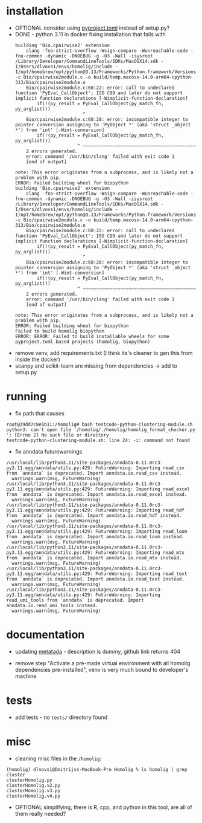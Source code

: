 # installation

- OPTIONAL consider using [pyproject.toml](https://packaging.python.org/en/latest/guides/writing-pyproject-toml/) instead of setup.py?
- DONE - python 3.11 in docker fixing installation that fails with 
  ```
  building 'Bio.cpairwise2' extension
      clang -fno-strict-overflow -Wsign-compare -Wunreachable-code -fno-common -dynamic -DNDEBUG -g -O3 -Wall -isysroot /Library/Developer/CommandLineTools/SDKs/MacOSX14.sdk -I/Users/dlvovs1/envs/homolig/include -I/opt/homebrew/opt/python@3.13/Frameworks/Python.framework/Versions/3.13/include/python3.13 -c Bio/cpairwise2module.c -o build/temp.macosx-14.0-arm64-cpython-313/Bio/cpairwise2module.o
      Bio/cpairwise2module.c:60:22: error: call to undeclared function 'PyEval_CallObject'; ISO C99 and later do not support implicit function declarations [-Wimplicit-function-declaration]
          if(!(py_result = PyEval_CallObject(py_match_fn, py_arglist)))
                           ^
      Bio/cpairwise2module.c:60:20: error: incompatible integer to pointer conversion assigning to 'PyObject *' (aka 'struct _object *') from 'int' [-Wint-conversion]
          if(!(py_result = PyEval_CallObject(py_match_fn, py_arglist)))
                         ^ ~~~~~~~~~~~~~~~~~~~~~~~~~~~~~~~~~~~~~~~~~~
      2 errors generated.
      error: command '/usr/bin/clang' failed with exit code 1
      [end of output]
  
  note: This error originates from a subprocess, and is likely not a problem with pip.
  ERROR: Failed building wheel for biopython
  building 'Bio.cpairwise2' extension
      clang -fno-strict-overflow -Wsign-compare -Wunreachable-code -fno-common -dynamic -DNDEBUG -g -O3 -Wall -isysroot /Library/Developer/CommandLineTools/SDKs/MacOSX14.sdk -I/Users/dlvovs1/envs/homolig/include -I/opt/homebrew/opt/python@3.13/Frameworks/Python.framework/Versions/3.13/include/python3.13 -c Bio/cpairwise2module.c -o build/temp.macosx-14.0-arm64-cpython-313/Bio/cpairwise2module.o
      Bio/cpairwise2module.c:60:22: error: call to undeclared function 'PyEval_CallObject'; ISO C99 and later do not support implicit function declarations [-Wimplicit-function-declaration]
          if(!(py_result = PyEval_CallObject(py_match_fn, py_arglist)))
                           ^
      Bio/cpairwise2module.c:60:20: error: incompatible integer to pointer conversion assigning to 'PyObject *' (aka 'struct _object *') from 'int' [-Wint-conversion]
          if(!(py_result = PyEval_CallObject(py_match_fn, py_arglist)))
                         ^ ~~~~~~~~~~~~~~~~~~~~~~~~~~~~~~~~~~~~~~~~~~
      2 errors generated.
      error: command '/usr/bin/clang' failed with exit code 1
      [end of output]
  
  note: This error originates from a subprocess, and is likely not a problem with pip.
  ERROR: Failed building wheel for biopython
  Failed to build homolig biopython
  ERROR: ERROR: Failed to build installable wheels for some pyproject.toml based projects (homolig, biopython)
  ```
- remove venv, add requirements.txt (I think its's cleaner to gen this from inside the docker)
- scanpy and scikit-learn are missing from dependencies -> add to setup.py

# running
- fix path that causes 
```
root@39dd7c8e5b11:/homolig# bash testcode-python-clustering-module.sh 
python3: can't open file '/homolig/./homolig/homolig_format_checker.py ': [Errno 2] No such file or directory
testcode-python-clustering-module.sh: line 24: -i: command not found
```
- fix anndata futurewarnings
```
/usr/local/lib/python3.11/site-packages/anndata-0.11.0rc3-py3.11.egg/anndata/utils.py:429: FutureWarning: Importing read_csv from `anndata` is deprecated. Import anndata.io.read_csv instead.
  warnings.warn(msg, FutureWarning)
/usr/local/lib/python3.11/site-packages/anndata-0.11.0rc3-py3.11.egg/anndata/utils.py:429: FutureWarning: Importing read_excel from `anndata` is deprecated. Import anndata.io.read_excel instead.
  warnings.warn(msg, FutureWarning)
/usr/local/lib/python3.11/site-packages/anndata-0.11.0rc3-py3.11.egg/anndata/utils.py:429: FutureWarning: Importing read_hdf from `anndata` is deprecated. Import anndata.io.read_hdf instead.
  warnings.warn(msg, FutureWarning)
/usr/local/lib/python3.11/site-packages/anndata-0.11.0rc3-py3.11.egg/anndata/utils.py:429: FutureWarning: Importing read_loom from `anndata` is deprecated. Import anndata.io.read_loom instead.
  warnings.warn(msg, FutureWarning)
/usr/local/lib/python3.11/site-packages/anndata-0.11.0rc3-py3.11.egg/anndata/utils.py:429: FutureWarning: Importing read_mtx from `anndata` is deprecated. Import anndata.io.read_mtx instead.
  warnings.warn(msg, FutureWarning)
/usr/local/lib/python3.11/site-packages/anndata-0.11.0rc3-py3.11.egg/anndata/utils.py:429: FutureWarning: Importing read_text from `anndata` is deprecated. Import anndata.io.read_text instead.
  warnings.warn(msg, FutureWarning)
/usr/local/lib/python3.11/site-packages/anndata-0.11.0rc3-py3.11.egg/anndata/utils.py:429: FutureWarning: Importing read_umi_tools from `anndata` is deprecated. Import anndata.io.read_umi_tools instead.
  warnings.warn(msg, FutureWarning)
```

# documentation

- updating [metatada](https://github.com/FertigLab/Homolig/blob/acc46726d922f11981de9e5944a6c1fd4e54c15d/setup.py#L27) - description is dummy, github link returns 404

- remove step "Activate a pre-made virtual environment with all homolig dependencies pre-installed", venv is very much bound to developer's machine

# tests

- add tests - no `tests/` directory found

# misc
 - cleaning misc files in the `/homolig`:
 ```
 (homolig) dlvovs1@Dmitrijss-MacBook-Pro Homolig % ls homolig | grep cluster
clusterHomolig.py
clusterHomolig.v2.py
clusterHomolig.v3.py
clusterHomolig.v4.py
```
- OPTIONAL simplifying, there is R, cpp, and python in this tool, are all of them really needed?
